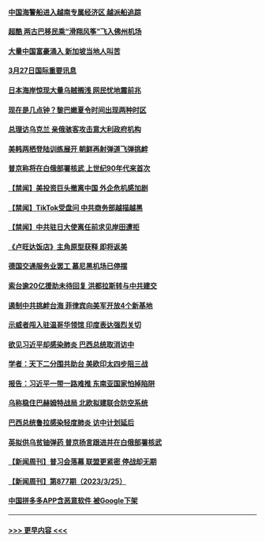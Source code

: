 #### [中国海警船进入越南专属经济区 越派船追踪](../pages/prog202/a103677297.md?t=03272143) 
#### [超酷 两古巴移民乘“滑翔风筝”飞入佛州机场](../pages/prog202/a103677300.md?t=03272143) 
#### [大量中国富豪涌入 新加坡当地人叫苦](../pages/prog202/a103677306.md?t=03272143) 
#### [3月27日国际重要讯息](../pages/prog202/a103677310.md?t=03272143) 
#### [日本海岸惊现大量乌贼搁浅 网民忧地震前兆](../pages/prog202/a103677222.md?t=03272143) 
#### [现在是几点钟？黎巴嫩夏令时间出现两种时区](../pages/prog202/a103677130.md?t=03272143) 
#### [总理访乌克兰 亲俄骇客攻击意大利政府机构](../pages/prog202/a103677106.md?t=03272143) 
#### [美韩两栖登陆训练展开 朝鲜再射弹道飞弹挑衅](../pages/prog202/a103677081.md?t=03272143) 
#### [普京称将在白俄部署核武 上世纪90年代来首次](../pages/prog202/a103676955.md?t=03272143) 
#### [【禁闻】美投资巨头撤离中国 外企危机感加剧](../pages/prog202/a103676895.md?t=03272143) 
#### [【禁闻】TikTok受盘问 中共商务部越描越黑](../pages/prog202/a103676893.md?t=03272143) 
#### [【禁闻】中共驻日大使离任前求见岸田遭拒](../pages/prog202/a103676901.md?t=03272143) 
#### [《卢旺达饭店》主角原型获释 即将返美](../pages/prog202/a103676830.md?t=03272143) 
#### [德国交通服务业罢工 慕尼黑机场已停摆](../pages/prog202/a103676826.md?t=03272143) 
#### [索台逾20亿援助未待回复 洪都拉斯转与中共建交](../pages/prog202/a103676716.md?t=03272143) 
#### [遏制中共挑衅台海 菲律宾向美军开放4个新基地](../pages/prog202/a103676757.md?t=03272143) 
#### [示威者闯入驻温哥华领馆 印度表达强烈关切](../pages/prog202/a103676754.md?t=03272143) 
#### [欲见习近平却感染肺炎 巴西总统取消访中](../pages/prog202/a103676727.md?t=03272143) 
#### [学者：天下二分围共助台 美欧印太四步阻三战](../pages/prog202/a103676733.md?t=03272143) 
#### [报告：习近平一带一路难推 东南亚国家怕掉陷阱](../pages/prog202/a103676675.md?t=03272143) 
#### [乌称稳住巴赫姆特战局 北欧拟建联合防空系统](../pages/prog202/a103676666.md?t=03272143) 
#### [巴西总统鲁拉感染轻度肺炎 访中计划延后](../pages/prog202/a103676651.md?t=03272143) 
#### [英拟供乌贫铀弹药 普京扬言跟进并在白俄部署核武](../pages/prog202/a103676612.md?t=03272143) 
#### [【新闻周刊】普习会落幕 联盟更紧密 停战却无期](../pages/prog202/a103676543.md?t=03272143) 
#### [【新闻周刊】第877期（2023/3/25）](../pages/prog202/a103676558.md?t=03272143) 
#### [中国拼多多APP含恶意软件 被Google下架](../pages/prog202/a103676492.md?t=03272143) 

----
#### [ >>> 更早内容 <<< ](../indexes/prog202-earlier.md)
